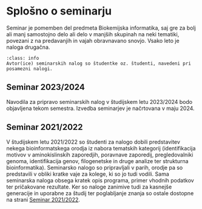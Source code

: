 # Splošno o seminarju

Seminar je pomemben del predmeta Biokemijska informatika, saj gre za bolj ali manj samostojno delo ali delo v manjših skupinah na neki tematiki, povezani z na predavanjih in vajah obravnavano snovjo. Vsako leto je naloga drugačna.

```{admonition} Avtorstvo seminarskih nalog
:class: info
Avtor(ice) seminarskih nalog so študentke oz. študenti, navedeni pri posamezni nalogi.
```

## Seminar 2023/2024
Navodila za pripravo seminarskih nalog v študijskem letu 2023/2024 bodo objavljena tekom semestra. Izvedba seminarjev je načrtovana v maju 2024.

## Seminar 2021/2022
V študijskem letu 2021/2022 so študenti za nalogo dobili predstavitev nekega bioinformatskega orodja iz nabora tematskih kategorij (identifikacija motivov v aminokislinskih zaporedjih, poravnave zaporedij, pregledovalniki genoma, identifikacija genov, filogenetske in druge analize ter strukturna bioinformatika). Seminarsko nalogo so pripravljali v parih, orodje pa so predstavili v obliki kratke vaje za kolege, ki so jo tudi vodili. Sama seminarska naloga obsega kratek opis programa, primer vhodnih podatkov ter pričakovane rezultate. Ker so naloge zanimive tudi za kasnejše generacije in uporabne za študij ter poglabljanje znanja so ostale dostopne na strani [Seminar 2021/2022](seminar_2021-2022/seminar.md).
